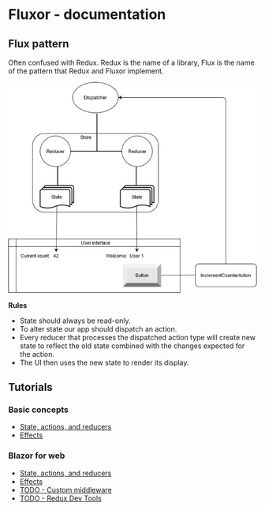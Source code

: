 # Fluxor - documentation

## Flux pattern

Often confused with Redux. Redux is the name of a library, Flux is the name of the pattern that Redux and
Fluxor implement.

![](./../Images/flux-pattern.jpg)

**Rules**
* State should always be read-only.
* To alter state our app should dispatch an action.
* Every reducer that processes the dispatched action type will create new state to reflect the old
state combined with the changes expected for the action.
* The UI then uses the new state to render its display.

## Tutorials
### Basic concepts

* [State, actions, and reducers](../Tutorials/01-BasicConcepts/01A-StateActionsReducersTutorial/README.md)
* [Effects](../Tutorials/01-BasicConcepts/01B-EffectsTutorial/README.md)

### Blazor for web

* [State, actions, and reducers](../Tutorials/02-Blazor/02A-StateActionsReducersTutorial/README.md)
* [Effects](../Tutorials/02-Blazor/02B-EffectsTutorial/README.md)
* [TODO - Custom middleware](../Tutorials/02-Blazor/02C-MiddlewareTutorial/README.md)
* [TODO - Redux Dev Tools](../Tutorials/02-Blazor/02D-ReduxDevToolsTutorial/README.md)
